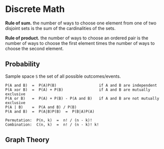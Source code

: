 # Discrete Math

**Rule of sum.** the number of ways to choose one element from one of two disjoint sets is the sum of the cardinalities of the sets.

**Rule of product.** the number of ways to choose an ordered pair is the number of ways to choose the first element times the number of ways to choose the second element.


## Probability

Sample space `S` the set of all possible outcomes/events.

```
P(A and B)  =  P(A)P(B)                   if A and B are independent
P(A xor B)  =  P(A) + P(B)                if A and B are mutually exclusive
P(A or B)   =  P(A) + P(B) - P(A and B)   if A and B are not mutually exclusive
P(A | B)    =  P(A and B) / P(B)
P(A and B)  =  P(A|B)P(B)  =  P(B|A)P(A)
```

```
Permutation:  P(n, k)  =  n! / (n - k)!
Combination:  C(n, k)  =  n! / (n - k)! k!
```


## Graph Theory
